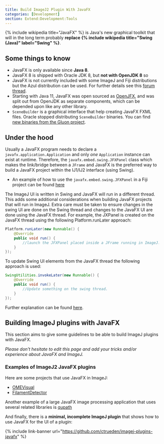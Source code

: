 ```yaml
---
title: Build ImageJ2 Plugin With JavaFX
categories: [Development]
section: Extend:Development:Tools
---
```


{% include wikipedia title="JavaFX" %} is Java's new graphical toolkit
that will in the long term probably
**replace {% include wikipedia title="Swing (Java)" label="Swing" %}**.

## Some things to know

-   JavaFX is only available since **Java 8**.
-   JavaFX 8 is shipped with Oracle JDK 8, but **not with OpenJDK 8** so 
-   JavaFX is not currently included with some ImageJ and Fiji distributions
    but the Azul distribution can be used. For further details see this [forum thread](https://forum.image.sc/t/feedback-needed-bundled-java-future-directions/44030/17).
-   Starting with Java 11, JavaFX was open sourced as
    [OpenJFX](https://openjfx.io/), and was split out from OpenJDK as
    separate components, which can be depended upon like any other library.
-   `SceneBuilder` is a graphical interface that help creating JavaFX FXML
    files. Oracle stopped distributing `SceneBuilder` binaries. You can find
    [new binaries from the Gluon project](https://gluonhq.com/products/scene-builder/).

## Under the hood

Usually a JavaFX program needs to declare a `javafx.application.Application` 
and only *one* `Application` instance can exist at runtime. Therefore, the 
`javafx.embed.swing.JFXPanel` class which makes the link/bridge between a
`JFrame` and JavaFX is the preferred way to build a JavaFX project within the
IJ1/IJ2 interface (using Swing).

-   An example of how to use the `javafx.embed.swing.JFXPanel` in a Fiji project can be found
    [here](https://github.com/fiji/OMEVisual/blob/master/src/main/java/sc/fiji/omevisual/gui/MainAppFrame.java)
    
The ImageJ UI is written in Swing and JavaFX will run in a different thread. This adds some additional considerations
when building JavaFX projects that will run in ImageJ. Extra care must be taken to ensure changes in the swing UI are
done on the Swing thread and changes to the JavaFX UI are done using the JavaFX thread. For example, the JXPanel is 
created on the JavaFX thread using the following Platform.runLater approach:

```java
Platform.runLater(new Runnable() {
    @Override
    public void run() {
        //launch the JFXPanel placed inside a JFrame running in ImageJ.
    }
});
```

To update Swing UI elements from the JavaFX thread the following approach is used:

```java
SwingUtilities.invokeLater(new Runnable() {
    @Override
    public void run() {
    	//Update something on the swing thread.
    }
});
```

Further explanation can be found [here](https://docs.oracle.com/javafx/2/swing/swing-fx-interoperability.htm).

## Building ImageJ plugins with JavaFX

This section aims to give some guidelines to be able to build ImageJ plugins with JavaFX.

*Please don't hesitate to edit this page and add your tricks and/or experience about JavaFX and ImageJ.*

### Examples of ImageJ2 JavaFX plugins

Here are some projects that use JavaFX in ImageJ:

-   [OMEVisual](https://github.com/fiji/OMEVisual)
-   [FilamentDetector](https://github.com/fiji/FilamentDetector)

Another example of a large JavaFX image processing application that uses several related 
libraries is [qupath](https://github.com/qupath/qupath)

And finally, there is a **minimal, incomplete ImageJ plugin** that
shows how to use JavaFX for the UI of a plugin:

{% include link-banner url="https://github.com/ctrueden/imagej-plugins-javafx" %}
